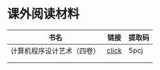 # 课外阅读材料

| 书名            | 链接                                                       | 提取码   |
| ------------- | -------------------------------------------------------- | ----- |
| 计算机程序设计艺术（四卷） | [click](https://pan.baidu.com/s/16yJtsHTwUYRfV0JdCq1MZw?pwd=5pcj) | 5pcj  |
|               |                                                          |       |
|               |                                                          |       |
